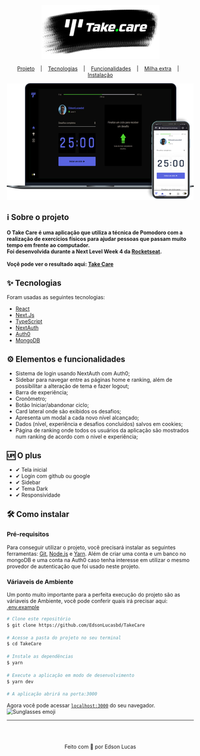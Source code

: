 <p align="center"><img src="https://raw.githubusercontent.com/EdsonLucasbd/TakeCare/main/public/readmeLogo.png" alt="TakeCare" /><p>
  
<p align="center">
  <a href="#information_source-sobre-o-projeto"> Projeto</a>
  &nbsp;&nbsp;&nbsp;|&nbsp;&nbsp;&nbsp;
  <a href="#-tecnologias">Tecnologias</a>
  &nbsp;&nbsp;&nbsp;|&nbsp;&nbsp;&nbsp;
  <a href="#gear-elementos-e-funcionalidades"> Funcionalidades</a>
  &nbsp;&nbsp;&nbsp;|&nbsp;&nbsp;&nbsp;
  <a href="#-o-plus">Milha extra</a>
  &nbsp;&nbsp;&nbsp;|&nbsp;&nbsp;&nbsp;
  <a href="#%EF%B8%8F-como-instalar">Instalação</a>
<p/>

<p align="center"><img width="700" src="https://raw.githubusercontent.com/EdsonLucasbd/TakeCare/main/public/example.png" alt="Screenshot" /><p>

## :information_source: Sobre o projeto

#### O Take Care é uma aplicação que utiliza a técnica de Pomodoro com a realização de exercícios físicos para ajudar pessoas que passam muito tempo em frente ao computador.</br> Foi desenvolvida durante a Next Level Week 4 da <a href="https://rocketseat.com.br/">Rocketseat</a>.</br></br> Voçê pode ver o resultado aqui: <a href="https://takecare-gamma.vercel.app/">Take Care</a>


## ✨ Tecnologias
<p>Foram usadas as seguintes tecnologias:</p>

- [React](https://pt-br.reactjs.org/)
- [Next.Js](https://nextjs.org/)
- [TypeScript](https://www.typescriptlang.org/)
- [NextAuth](https://next-auth.js.org/)
- [Auth0](https://auth0.com/)
- [MongoDB](https://www.mongodb.com/cloud/atlas)

## :gear: Elementos e funcionalidades
<ul>
  <li>Sistema de login usando NextAuth com Auth0;</li>
  <li>Sidebar para navegar entre as páginas home e ranking, além de possibilitar a alteração de tema e fazer logout;</li>
  <li>Barra de experiência;</li>
  <li>Cronômetro;</li>
  <li>Botão Iniciar/abandonar ciclo;</li>
  <li>Card lateral onde são exibidos os desafios;</li>
  <li>Apresenta um modal a cada novo nível alcançado;</li>
  <li>Dados (nível, experiência e desafios concluídos) salvos em cookies;</li>
  <li>Página de ranking onde todos os usuários da aplicação são mostrados num ranking de acordo com o nivel e experiência;</li>
</ul>

## 🆙 O plus

- ✔ Tela inicial
- ✔ Login com github ou google
- ✔ Sidebar
- ✔ Tema Dark
- ✔ Responsividade

## 🛠️ Como instalar
### Pré-requisitos 
  Para conseguir utilizar o projeto, você precisará instalar as seguintes ferramentas: [Git](https://git-scm.com), [Node.js](https://nodejs.org/en/) e [Yarn](https://classic.yarnpkg.com/en/docs/install). Além de criar uma conta e um banco no mongoDB e uma conta na Auth0 caso tenha interesse em utilizar o mesmo provedor de autenticação que foi usado neste projeto.

### Váriaveis de Ambiente
  Um ponto muito importante para a perfeita execução do projeto são as váriaveis de Ambiente, você pode conferir quais irá precisar aqui: <a href="https://github.com/EdsonLucasbd/TakeCare/blob/main/env.example">.env.example</a>

```bash
# Clone este repositório
$ git clone https://github.com/EdsonLucasbd/TakeCare

# Acesse a pasta do projeto no seu terminal
$ cd TakeCare

# Instale as dependências
$ yarn

# Execute a aplicação em modo de desenvolvimento
$ yarn dev

# A aplicação abrirá na porta:3000
```
<p>Agora você pode acessar <code><a href="https://localhost:3000">localhost:3000</a></code> do seu navegador. <img width="25" src="https://emojis.slackmojis.com/emojis/images/1531849430/4246/blob-sunglasses.gif?1531849430" alt="Sunglasses emoji" /></p>

<hr>
</br></br>
<p align="center">Feito com 💖 por Edson Lucas</p>
